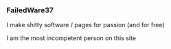 ### FailedWare37

I make shitty software / pages for passion (and for free)

I am the most incompetent person on this site
